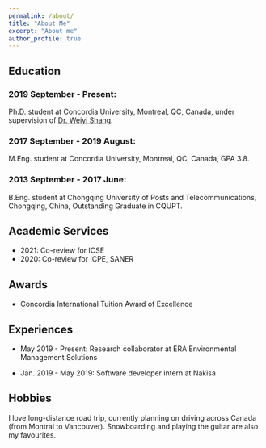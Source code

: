 ```yaml
---
permalink: /about/
title: "About Me"
excerpt: "About me"
author_profile: true
---
```


Education
------

### 2019 September - Present:

Ph.D. student at Concordia University, Montreal, QC, Canada, under supervision of [Dr. Weiyi Shang](https://users.encs.concordia.ca/~shang/).

### 2017 September - 2019 August:

M.Eng. student at Concordia University, Montreal, QC, Canada, GPA 3.8.

### 2013 September - 2017 June:

B.Eng. student at Chongqing University of Posts and Telecommunications, Chongqing, China, Outstanding Graduate in CQUPT. 

<!--
## Summary
Master student in Software Engineering at Concordia University.
Two years of experience in Java software development and Web application development.

I am a passionate self-learner and able to quickly accept new knowledge and adapt to the new environment. I have passion in fields of software engineering and exploring new things.

- Programming Language: Java(8), JavaScript(ES6, TypeScript), Python, HTML, CSS, SQL, C
- Frameworks: Spring Boot, Spring Cloud, Spring Data JPA, MyBatis, Vue.js, Element UI, React, Ant Design, jQuery, Bootstrap
- Tools: Git, Maven, Docker, Redis, MySQL, Elasticsearch, Jira, Confluence
-->

## Academic Services

+ 2021: Co-review for ICSE
+ 2020: Co-review for ICPE, SANER



## Awards

+ Concordia International Tuition Award of Excellence

## Experiences

+ May 2019 - Present: Research collaborator at ERA Environmental Management Solutions

+ Jan. 2019 - May 2019: Software developer intern at Nakisa

## Hobbies

I love long-distance road trip, currently planning on driving across Canada (from Montral to Vancouver). Snowboarding and playing the guitar are also my favourites.

